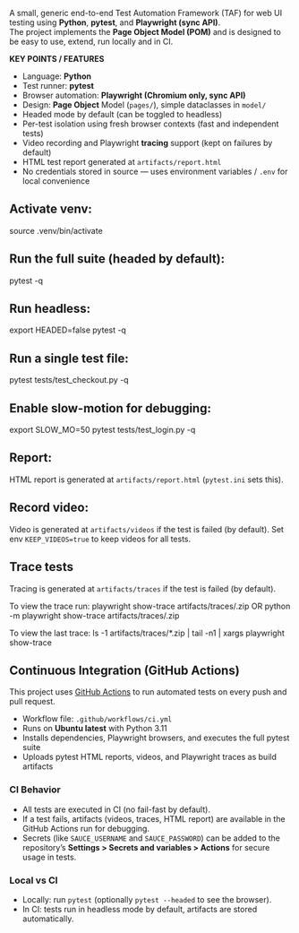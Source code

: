 A small, generic end-to-end Test Automation Framework (TAF) for web UI testing using **Python**, **pytest**, and **Playwright (sync API)**.  
The project implements the **Page Object Model (POM)** and is designed to be easy to use, extend, run locally and in CI.

**KEY POINTS / FEATURES**
- Language: **Python**
- Test runner: **pytest**
- Browser automation: **Playwright (Chromium only, sync API)**
- Design: **Page Object** Model (`pages/`), simple dataclasses in `model/`
- Headed mode by default (can be toggled to headless)
- Per-test isolation using fresh browser contexts (fast and independent tests)
- Video recording and Playwright **tracing** support (kept on failures by default)
- HTML test report generated at `artifacts/report.html`
- No credentials stored in source — uses environment variables / `.env` for local convenience

## Activate venv:
source .venv/bin/activate

## Run the full suite (headed by default):
pytest -q

## Run headless:
export HEADED=false
pytest -q

## Run a single test file:
pytest tests/test_checkout.py -q

## Enable slow-motion for debugging:
export SLOW_MO=50
pytest tests/test_login.py -q

## Report:
HTML report is generated at `artifacts/report.html` (`pytest.ini` sets this).

## Record video:
Video is generated at `artifacts/videos` if the test is failed (by default).
Set env `KEEP_VIDEOS=true` to keep videos for all tests.

## Trace tests
Tracing is generated at `artifacts/traces` if the test is failed (by default).

To view the trace run:
playwright show-trace artifacts/traces/<your-trace-file>.zip
OR
python -m playwright show-trace artifacts/traces/<your-trace-file>.zip

To view the last trace:
ls -1 artifacts/traces/*.zip | tail -n1 | xargs playwright show-trace

## Continuous Integration (GitHub Actions)

This project uses [GitHub Actions](https://docs.github.com/en/actions) to run automated tests on every push and pull request.

- Workflow file: `.github/workflows/ci.yml`
- Runs on **Ubuntu latest** with Python 3.11
- Installs dependencies, Playwright browsers, and executes the full pytest suite
- Uploads pytest HTML reports, videos, and Playwright traces as build artifacts

### CI Behavior
- All tests are executed in CI (no fail-fast by default).
- If a test fails, artifacts (videos, traces, HTML report) are available in the GitHub Actions run for debugging.
- Secrets (like `SAUCE_USERNAME` and `SAUCE_PASSWORD`) can be added to the repository’s **Settings > Secrets and variables > Actions** for secure usage in tests.

### Local vs CI
- Locally: run `pytest` (optionally `pytest --headed` to see the browser).
- In CI: tests run in headless mode by default, artifacts are stored automatically.

